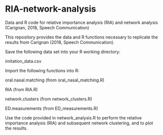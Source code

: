 # RIA-network-analysis
Data and R code for relative importance analysis (RIA) and network analysis (Carignan, 2018, Speech Communication)


This repository provides the data and R functions necessary to replicate the results from Carignan (2018, Speech Communication).


Save the following data set into your R working directory:

imitation_data.csv


Import the following functions into R:

oral.nasal.matching (from oral_nasal_matching.R)

RIA (from RIA.R)

network.clusters (from network_clusters.R)

ED.measurements (from ED_measurements.R)


Use the code provided in network_analysis.R to perform the relative importance analysis (RIA) and subsequent network clustering, and to plot the results.
